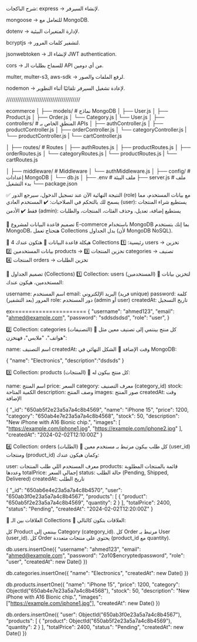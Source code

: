 شرح الباكجات:
express → لإنشاء السيرفر.


mongoose → للتعامل مع MongoDB.

dotenv → لإدارة المتغيرات البيئية.

bcryptjs → لتشفير كلمات المرور.

jsonwebtoken → لإنشاء الـ JWT authentication.

cors → للسماح بطلبات الـ API من أي دومين.

multer, multer-s3, aws-sdk → لرفع الملفات والصور.

nodemon → لإعادة تشغيل السيرفر تلقائيًا أثناء التطوير.

////////////////////////////////////////

ecommerce
│
├── models/              # نماذج MongoDB
│   ├── User.js
│   ├── Product.js
│   ├── Order.js
│   └── Category.js
|      └── User.js
│
├── controllers/         # المنطق الخاص بـ APIs
│   ├── authController.js
│   ├── productController.js
│   ├── orderController.js
│   └── categoryController.js
|      └── productController.js
|      └── cartController.js

│
├── routes/              # Routes
│   ├── authRoutes.js
│   ├── productRoutes.js
│   ├── orderRoutes.js
│   └── categoryRoutes.js
|      └── productRoutes.js
|      └── cartRoutes.js


│
├── middleware/          # Middleware
│   └── authMiddleware.js
│
├── config/              # إعدادات MongoDB
│   └── db.js
│
├── .env                 # ملف البيئة
├── server.js            # ملف بدء التشغيل
└── package.json





✅ النتيجة النهائية
الآن عند تسجيل الدخول، سيرجع الدور (role) مع بيانات المستخدم، مما يسمح لك بالتحكم في الصلاحيات:
✔️ المستخدم العادي (user): يستطيع شراء المنتجات فقط
✔️ الأدمن (admin): يستطيع 
إضافة، تعديل، وحذف الفئات، المنتجات، والطلبات





📌 تصميم قاعدة البيانات لمشروع E-commerce باستخدام MongoDB
بما إنك بتستخدم MongoDB، هتحتاج تعمل Collections بدل الجداول (لأن MongoDB NoSQL).

📂 هيكلة قاعدة البيانات
📌 هتكون عندك 4 Collections رئيسية:
1️⃣ users → تخزين بيانات المستخدمين
2️⃣ products → تخزين المنتجات
3️⃣ categories → تصنيف المنتجات
4️⃣ orders → تخزين الطلبات





📌 تصميم الجداول (Collections)
1️⃣ Collection: users (المستخدمين)
📌 لتخزين بيانات المستخدمين، هيكون عندك:

username: اسم المستخدم
email: البريد الإلكتروني (فريد unique)
password: كلمة المرور (بعد التشفير)
role: دور المستخدم (admin أو user)
createdAt: 
تاريخ التسجيل


ex======================
{
  "username": "ahmed123",
  "email": "ahmed@example.com",
  "password": "sddsdsdsd",
  "role": "user",
}





2️⃣ Collection: categories (التصنيفات)
📌 كل منتج بينتمي إلى تصنيف معين مثل "هواتف"، "ملابس"، فهنخزن:

name: اسم التصنيف
createdAt: وقت الإضافة
📍 الشكل النهائي في MongoDB:


{
  "name": "Electronics",
  "description":"dsdsds"
}




3️⃣ Collection: products (المنتجات)
📌 كل منتج بيكون له:

name: اسم المنتج
price: السعر
category: معرف التصنيف (category_id)
stock: الكمية المتاحة
description: وصف المنتج
images: صور المنتج
createdAt: 
وقت الإضافة


{
  "_id": "650ab5f2e23a5a7a4c8b4569",
  "name": "iPhone 15",
  "price": 1200,
  "category": "650ab4e7e23a5a7a4c8b4568",
  "stock": 50,
  "description": "New iPhone with A16 Bionic chip.",
  "images": [
    "https://example.com/iphone1.jpg",
    "https://example.com/iphone2.jpg"
  ],
  "createdAt": "2024-02-02T12:10:00Z"
}











4️⃣ Collection: orders (الطلبات)
📌 كل طلب بيكون مرتبط بـ مستخدم معين (user_id) ومنتجات (product_id) وكمان هيكون عندك:

user: معرف المستخدم اللي طلب المنتجات
products: قائمة بالمنتجات المطلوبة وعددها
totalPrice: إجمالي السعر
status: حالة الطلب (Pending, Shipped, Delivered)
createdAt: تاريخ الطلب



{
  "_id": "650ab6e4e23a5a7a4c8b4570",
  "user": "650ab3f0e23a5a7a4c8b4567",
  "products": [
    {
      "product": "650ab5f2e23a5a7a4c8b4569",
      "quantity": 2
    }
  ],
  "totalPrice": 2400,
  "status": "Pending",
  "createdAt": "2024-02-02T12:20:00Z"
}





📌 العلاقات بين الـ Collections
📍 العلاقات بتكون كالتالي:

كل Product بينتمي إلى Category (category_id).
كل Order مرتبط بـ User (user_id).
كل Order يحتوي على منتجات متعددة (product_id مع quantity).




















db.users.insertOne({
  "username": "ahmed123",
  "email": "ahmed@example.com",
  "password": "$2a$10$encryptedpassword",
  "role": "user",
  "createdAt": new Date()
})

db.categories.insertOne({
  "name": "Electronics",
  "createdAt": new Date()
})

db.products.insertOne({
  "name": "iPhone 15",
  "price": 1200,
  "category": ObjectId("650ab4e7e23a5a7a4c8b4568"),
  "stock": 50,
  "description": "New iPhone with A16 Bionic chip.",
  "images": ["https://example.com/iphone1.jpg"],
  "createdAt": new Date()
})

db.orders.insertOne({
  "user": ObjectId("650ab3f0e23a5a7a4c8b4567"),
  "products": [
    { "product": ObjectId("650ab5f2e23a5a7a4c8b4569"), "quantity": 2 }
  ],
  "totalPrice": 2400,
  "status": "Pending",
  "createdAt": new Date()
})


